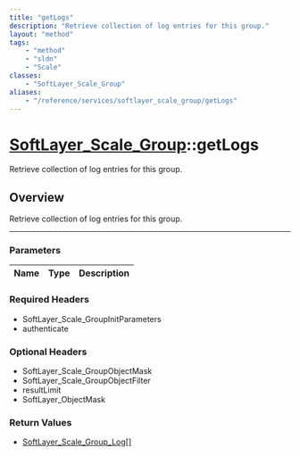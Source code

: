 ```yaml
---
title: "getLogs"
description: "Retrieve collection of log entries for this group."
layout: "method"
tags:
    - "method"
    - "sldn"
    - "Scale"
classes:
    - "SoftLayer_Scale_Group"
aliases:
    - "/reference/services/softlayer_scale_group/getLogs"
---
```

# [SoftLayer_Scale_Group](/reference/services/SoftLayer_Scale_Group)::getLogs


Retrieve collection of log entries for this group.


## Overview 
Retrieve collection of log entries for this group.

-----

### Parameters 
|Name | Type | Description |
| --- | --- | --- |


### Required Headers
* SoftLayer_Scale_GroupInitParameters
* authenticate


### Optional Headers
* SoftLayer_Scale_GroupObjectMask
* SoftLayer_Scale_GroupObjectFilter
* resultLimit
* SoftLayer_ObjectMask

### Return Values
* <a href='/reference/datatypes/SoftLayer_Scale_Group_Log'>SoftLayer_Scale_Group_Log[] </a>




